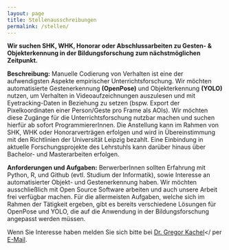 ```yaml
---
layout: page
title: Stellenausschreibungen
permalink: /stellen/
---
```

**Wir suchen SHK, WHK, Honorar oder Abschlussarbeiten zu Gesten- & Objekterkennung in der Bildungsforschung zum nächstmöglichen Zeitpunkt.**

**Beschreibung:** Manuelle Codierung von Verhalten ist eine der aufwendigsten Aspekte empirischer Unterrichtsforschung. Wir möchten automatisierte Gestenerkennung **(OpenPose)** und Objekterkennung **(YOLO)** nutzen, um Verhalten in Videoaufzeichnungen auszulesen und mit Eyetracking-Daten in Beziehung zu setzen (bspw. Export der Pixelkoordinaten einer Person/Geste pro Frame als AOIs). Wir möchten diese Zugänge für die Unterrichtsforschung nutzbar machen und suchen hierfür ab sofort ProgrammiererInnen. Die Anstellung kann im Rahmen von SHK, WHK oder Honorarverträgen erfolgen und wird in Übereinstimmung mit den Richtlinien der Universität Leipzig bezahlt. Eine Einbindung in aktuelle Forschungsprojekte des Lehrstuhls kann darüber hinaus über Bachelor- und Masterarbeiten erfolgen. 

**Anforderungen und Aufgaben:** BerwerberInnen sollten Erfahrung mit Python, R, und Github (evtl. Studium der Informatik), sowie Interesse an automatisierter Objekt- und Gestenerkennung haben. Wir möchten ausschließlich mit Open Source Software arbeiten und auch unsere Arbeit frei verfügbar machen. Für die allermeisten Aufgaben, welche sich im Rahmen der Tätigkeit ergeben, gibt es bereits verschiedene Lösungen für OpenPose und YOLO, die auf die Anwendung in der Bildungsforschung angepasst werden müssen.

Wenn Sie Interesse haben melden Sie sich bitte bei <a href="https://empschul-leipzig.github.io/team#Kachel">Dr. Gregor Kachel</a></ per <a href="mailto:gregor.kachel@uni-leipzig.de">E-Mail</a>.

